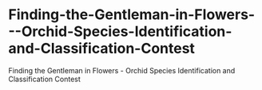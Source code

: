 # Finding-the-Gentleman-in-Flowers---Orchid-Species-Identification-and-Classification-Contest
Finding the Gentleman in Flowers - Orchid Species Identification and Classification Contest
